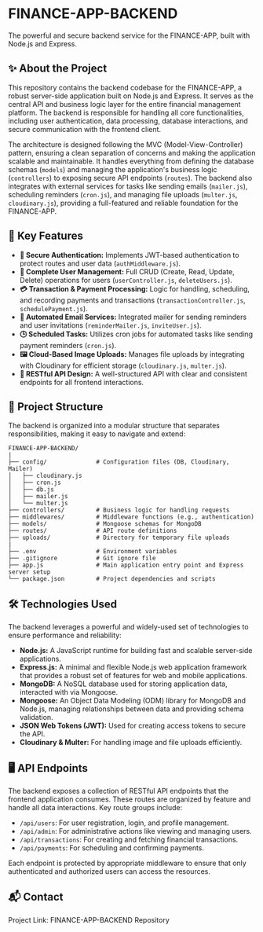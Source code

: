 # FINANCE-APP-BACKEND

The powerful and secure backend service for the FINANCE-APP, built with Node.js and Express.

## ✨ About the Project

This repository contains the backend codebase for the FINANCE-APP, a robust server-side application built on Node.js and Express. It serves as the central API and business logic layer for the entire financial management platform. The backend is responsible for handling all core functionalities, including user authentication, data processing, database interactions, and secure communication with the frontend client.

The architecture is designed following the MVC (Model-View-Controller) pattern, ensuring a clean separation of concerns and making the application scalable and maintainable. It handles everything from defining the database schemas (`models`) and managing the application's business logic (`controllers`) to exposing secure API endpoints (`routes`). The backend also integrates with external services for tasks like sending emails (`mailer.js`), scheduling reminders (`cron.js`), and managing file uploads (`multer.js`, `cloudinary.js`), providing a full-featured and reliable foundation for the FINANCE-APP.

## 🚀 Key Features

*   **🔐 Secure Authentication:** Implements JWT-based authentication to protect routes and user data (`authMiddleware.js`).
*   **👤 Complete User Management:** Full CRUD (Create, Read, Update, Delete) operations for users (`userController.js`, `deleteUsers.js`).
*   **💳 Transaction & Payment Processing:** Logic for handling, scheduling, and recording payments and transactions (`transactionController.js`, `schedulePayment.js`).
*   **📧 Automated Email Services:** Integrated mailer for sending reminders and user invitations (`reminderMailer.js`, `inviteUser.js`).
*   **🕒 Scheduled Tasks:** Utilizes cron jobs for automated tasks like sending payment reminders (`cron.js`).
*   **🖼️ Cloud-Based Image Uploads:** Manages file uploads by integrating with Cloudinary for efficient storage (`cloudinary.js`, `multer.js`).
*   **🔀 RESTful API Design:** A well-structured API with clear and consistent endpoints for all frontend interactions.

## 📂 Project Structure

The backend is organized into a modular structure that separates responsibilities, making it easy to navigate and extend:

```
FINANCE-APP-BACKEND/
|
├── config/              # Configuration files (DB, Cloudinary, Mailer)
│   ├── cloudinary.js
│   ├── cron.js
│   ├── db.js
│   ├── mailer.js
│   └── multer.js
├── controllers/         # Business logic for handling requests
├── middlewares/         # Middleware functions (e.g., authentication)
├── models/              # Mongoose schemas for MongoDB
├── routes/              # API route definitions
├── uploads/             # Directory for temporary file uploads
|
├── .env                 # Environment variables
├── .gitignore           # Git ignore file
├── app.js               # Main application entry point and Express server setup
└── package.json         # Project dependencies and scripts
```

## 🛠️ Technologies Used

The backend leverages a powerful and widely-used set of technologies to ensure performance and reliability:

*   **Node.js:** A JavaScript runtime for building fast and scalable server-side applications.
*   **Express.js:** A minimal and flexible Node.js web application framework that provides a robust set of features for web and mobile applications.
*   **MongoDB:** A NoSQL database used for storing application data, interacted with via Mongoose.
*   **Mongoose:** An Object Data Modeling (ODM) library for MongoDB and Node.js, managing relationships between data and providing schema validation.
*   **JSON Web Tokens (JWT):** Used for creating access tokens to secure the API.
*   **Cloudinary & Multer:** For handling image and file uploads efficiently.

## 🖥️ API Endpoints

The backend exposes a collection of RESTful API endpoints that the frontend application consumes. These routes are organized by feature and handle all data interactions. Key route groups include:

*   `/api/users`: For user registration, login, and profile management.
*   `/api/admin`: For administrative actions like viewing and managing users.
*   `/api/transactions`: For creating and fetching financial transactions.
*   `/api/payments`: For scheduling and confirming payments.

Each endpoint is protected by appropriate middleware to ensure that only authenticated and authorized users can access the resources.

## 📬 Contact

Project Link: FINANCE-APP-BACKEND Repository